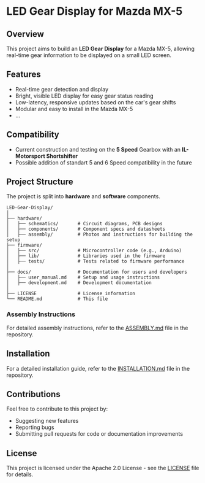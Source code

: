 # LED Gear Display for Mazda MX-5

## Overview
This project aims to build an **LED Gear Display** for a Mazda MX-5, allowing real-time gear information to be displayed on a small LED screen.

## Features
- Real-time gear detection and display
- Bright, visible LED display for easy gear status reading
- Low-latency, responsive updates based on the car's gear shifts
- Modular and easy to install in the Mazda MX-5
- ...

## Compatibility
- Current construction and testing on the **5 Speed** Gearbox with an **IL-Motorsport Shortshifter**
- Possible addition of standart 5 and 6 Speed compatibility in the future

## Project Structure
The project is split into **hardware** and **software** components.

```plaintext
LED-Gear-Display/
│
├── hardware/
│   ├── schematics/       # Circuit diagrams, PCB designs
│   ├── components/       # Component specs and datasheets
│   ├── assembly/         # Photos and instructions for building the setup
├── firmware/
│   ├── src/              # Microcontroller code (e.g., Arduino)
│   ├── lib/              # Libraries used in the firmware
│   ├── tests/            # Tests related to firmware performance
│
├── docs/                 # Documentation for users and developers
│   ├── user_manual.md    # Setup and usage instructions
│   ├── development.md    # Development documentation
│
├── LICENSE               # License information
└── README.md             # This file
```

### Assembly Instructions
For detailed assembly instructions, refer to the [ASSEMBLY.md](repo/ASSEMBLY.md) file in the repository.

## Installation
For a detailed installation guide, refer to the [INSTALLATION.md](repo/INSTALLATION.md) file in the repository.

## Contributions
Feel free to contribute to this project by:
- Suggesting new features
- Reporting bugs
- Submitting pull requests for code or documentation improvements

## License
This project is licensed under the Apache 2.0 License - see the [LICENSE](LICENSE) file for details.
